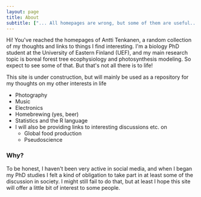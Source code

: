 ```yaml
---
layout: page
title: About
subtitle: ["... All homepages are wrong, but some of them are useful..."](https://en.wikipedia.org/wiki/All_models_are_wrong)
---
```


Hi! You've reached the homepages of Antti Tenkanen, a random collection of my thoughts and links to things I find interesting.
I'm a biology PhD student at the University of Eastern Finland (UEF), and my main research topic is boreal forest tree ecophysiology and photosynthesis modeling. So expect to see some of that. But that's not all there is to life!

This site is under construction, but will mainly be used as a repository for my thoughts on my other interests in life

- Photography
- Music
- Electronics
- Homebrewing (yes, beer)
- Statistics and the R language
- I will also be providing links to interesting discussions etc. on
   - Global food production
   - Pseudoscience

### Why?

To be honest, I haven't been very active in social media, and when I began my PhD studies I felt a kind of obligation to take part in at least some of the discussion in society. I might still fail to do that, but at least I hope this site will offer a little bit of interest to some people.
